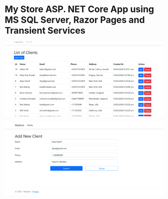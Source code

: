 # My Store ASP. NET Core App using MS SQL Server, Razor Pages and Transient Services

![Clients Data in table view](./MyStore/image.png)

![Adding Record](./MyStore/image-1.png)
